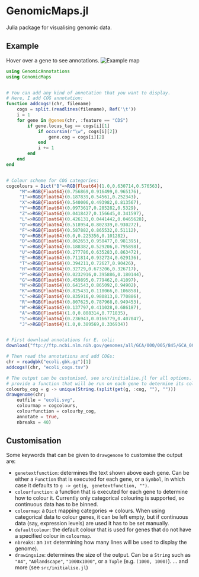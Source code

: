 # GenomicMaps.jl
Julia package for visualising genomic data.

## Example
Hover over a gene to see annotations.
![Example map](../assets/example.svg?raw=true)

```julia
using GenomicAnnotations
using GenomicMaps


# You can add any kind of annotation that you want to display.
# Here, I add COG annotation:
function addcogs!(chr, filename)
    cogs = split.(readlines(filename), Ref('\t'))
    i = 1
    for gene in @genes(chr, :feature == "CDS")
        if gene.locus_tag == cogs[i][1]
            if occursin(r"\w", cogs[i][2])
                gene.cog = cogs[i][2]
            end
            i += 1
        end
    end
end


# Colour scheme for COG categories:
cogcolours = Dict("B"=>RGB{Float64}(1.0,0.630714,0.576563),
     "M"=>RGB{Float64}(0.756869,0.916499,0.965176),
     "I"=>RGB{Float64}(0.187839,0.54561,0.252343),
     "X"=>RGB{Float64}(0.540006,0.493982,0.813567),
     "Y"=>RGB{Float64}(0.0973617,0.285282,0.5329),
     "Z"=>RGB{Float64}(0.0418427,0.156645,0.341597),
     "L"=>RGB{Float64}(0.426131,0.0441442,0.0465628),
     "O"=>RGB{Float64}(0.518954,0.802339,0.930272),
     "F"=>RGB{Float64}(0.587882,0.865532,0.51112),
     "Q"=>RGB{Float64}(0.0,0.225356,0.101282),
     "D"=>RGB{Float64}(0.862653,0.958477,0.981395),
     "V"=>RGB{Float64}(0.188382,0.529206,0.795898),
     "U"=>RGB{Float64}(0.277786,0.635283,0.863472),
     "E"=>RGB{Float64}(0.711814,0.932724,0.629136),
     "T"=>RGB{Float64}(0.394211,0.72627,0.90426),
     "H"=>RGB{Float64}(0.32729,0.673206,0.326717),
     "P"=>RGB{Float64}(0.0232916,0.395886,0.180144),
     "G"=>RGB{Float64}(0.459895,0.779462,0.41097),
     "N"=>RGB{Float64}(0.641543,0.865092,0.94902),
     "K"=>RGB{Float64}(0.825431,0.118066,0.106858),
     "C"=>RGB{Float64}(0.835916,0.980813,0.770886),
     "R"=>RGB{Float64}(0.807625,0.787968,0.949453),
     "W"=>RGB{Float64}(0.137797,0.411028,0.686187),
     "A"=>RGB{Float64}(1.0,0.808314,0.771835),
     "S"=>RGB{Float64}(0.236943,0.0166779,0.407047),
     "J"=>RGB{Float64}(1.0,0.389569,0.336934))


# First download annotations for E. coli:
download("ftp://ftp.ncbi.nlm.nih.gov/genomes/all/GCA/000/005/845/GCA_000005845.2_ASM584v2/GCA_000005845.2_ASM584v2_genomic.gbff.gz", "ecoli.gbk.gz")

# Then read the annotations and add COGs:
chr = readgbk("ecoli.gbk.gz")[1]
addcogs!(chr, "ecoli_cogs.tsv")

# The output can be customised, see src/initialise.jl for all options. Here I
# provide a function that will be run on each gene to determine its colour:
colourby_cog = g -> unique(String.(split(get(g, :cog, ""), "")))
drawgenome(chr;
    outfile = "ecoli.svg",
    colourmap = cogcolours,
    colourfunction = colourby_cog,
    annotate = true,
    nbreaks = 40)
```

## Customisation
Some keywords that can be given to `drawgenome` to customise the output are:
- `genetextfunction`: determines the text shown above each gene. Can be either a `Function` that is executed for each gene, or a `Symbol`, in which case it defaults to `g -> get(g, genetextfunction, "")`.
- `colourfunction`: a function that is executed for each gene to determine how to colour it. Currently only categorical colouring is supported, so continuous data has to be binned.
- `colourmap`: a `Dict` mapping categories => colours. When using categorical data to colour genes, it can be left empty, but if continuous data (say, expression levels) are used it has to be set manually.
- `defaultcolour`: the default colour that is used for genes that do not have a specified colour in `colourmap`.
- `nbreaks`: an `Int` determining how many lines will be used to display the genome).
- `drawingsize`: determines the size of the output. Can be a `String` such as `"A4"`, `"A0landscape"`, `"1000x1000"`, or a `Tuple` (e.g. `(1000, 1000)`).
... and more (see `src/initialise.jl`)
